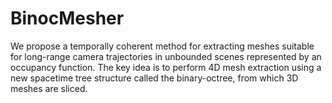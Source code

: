 # BinocMesher
We propose a temporally coherent method for extracting meshes suitable for long-range camera trajectories in unbounded scenes represented by an occupancy function. The key idea is to perform 4D mesh extraction using a new spacetime tree structure called the binary-octree, from which 3D meshes are sliced.
